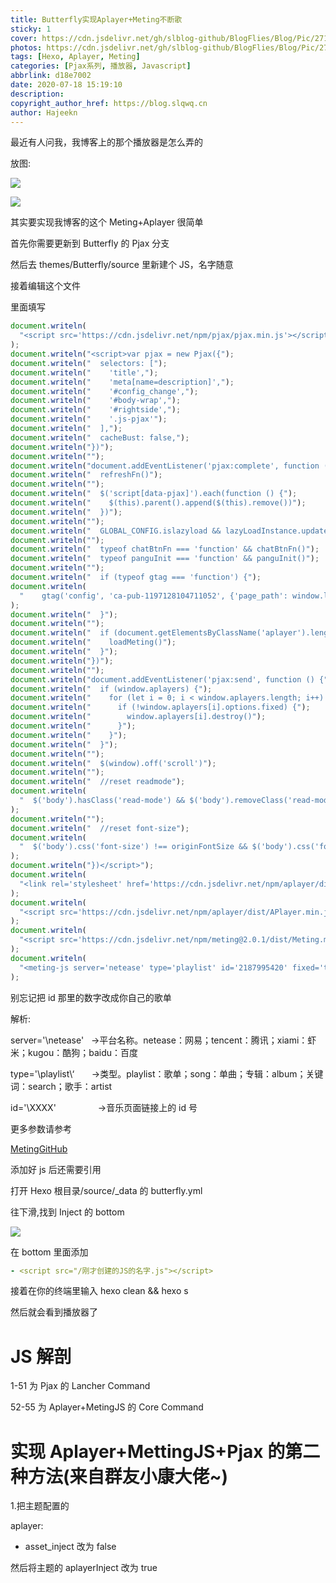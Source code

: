 ```yaml
---
title: Butterfly实现Aplayer+Meting不断歌
sticky: 1
cover: https://cdn.jsdelivr.net/gh/slblog-github/BlogFlies/Blog/Pic/2718Cover.png
photos: https://cdn.jsdelivr.net/gh/slblog-github/BlogFlies/Blog/Pic/2718Cover.png
tags: [Hexo, Aplayer, Meting]
categories: [Pjax系列, 播放器, Javascript]
abbrlink: d18e7002
date: 2020-07-18 15:19:10
description:
copyright_author_href: https://blog.slqwq.cn
author: Hajeekn
---
```


最近有人问我，我博客上的那个播放器是怎么弄的

放图:

![](https://cdn.jsdelivr.net/gh/slblog-github/BlogFlies/Blog/Pic/image-20200718152748692.png#alt=image-20200718152748692#align=left&display=inline&height=67&margin=%5Bobject%20Object%5D&originHeight=67&originWidth=370&status=done&style=none&width=370)

![](https://cdn.jsdelivr.net/gh/slblog-github/BlogFlies/Blog/Pic/image-20200718152758273.png#alt=image-20200718152758273#align=left&display=inline&height=162&margin=%5Bobject%20Object%5D&originHeight=162&originWidth=371&status=done&style=none&width=371)

其实要实现我博客的这个 Meting+Aplayer 很简单

首先你需要更新到 Butterfly 的 Pjax 分支

然后去 themes/Butterfly/source 里新建个 JS，名字随意

接着编辑这个文件

里面填写

```javascript
document.writeln(
  "<script src='https://cdn.jsdelivr.net/npm/pjax/pjax.min.js'></script>"
);
document.writeln("<script>var pjax = new Pjax({");
document.writeln("  selectors: [");
document.writeln("    'title',");
document.writeln("    'meta[name=description]',");
document.writeln("    '#config_change',");
document.writeln("    '#body-wrap',");
document.writeln("    '#rightside',");
document.writeln("    '.js-pjax'");
document.writeln("  ],");
document.writeln("  cacheBust: false,");
document.writeln("})");
document.writeln("");
document.writeln("document.addEventListener('pjax:complete', function () {");
document.writeln("  refreshFn()");
document.writeln("");
document.writeln("  $('script[data-pjax]').each(function () {");
document.writeln("    $(this).parent().append($(this).remove())");
document.writeln("  })");
document.writeln("");
document.writeln("  GLOBAL_CONFIG.islazyload && lazyLoadInstance.update()");
document.writeln("");
document.writeln("  typeof chatBtnFn === 'function' && chatBtnFn()");
document.writeln("  typeof panguInit === 'function' && panguInit()");
document.writeln("");
document.writeln("  if (typeof gtag === 'function') {");
document.writeln(
  "    gtag('config', 'ca-pub-1197128104711052', {'page_path': window.location.pathname});"
);
document.writeln("  }");
document.writeln("");
document.writeln("  if (document.getElementsByClassName('aplayer').length){");
document.writeln("    loadMeting()");
document.writeln("  }");
document.writeln("})");
document.writeln("");
document.writeln("document.addEventListener('pjax:send', function () {");
document.writeln("  if (window.aplayers) {");
document.writeln("    for (let i = 0; i < window.aplayers.length; i++) {");
document.writeln("      if (!window.aplayers[i].options.fixed) {");
document.writeln("        window.aplayers[i].destroy()");
document.writeln("      }");
document.writeln("    }");
document.writeln("  }");
document.writeln("");
document.writeln("  $(window).off('scroll')");
document.writeln("");
document.writeln("  //reset readmode");
document.writeln(
  "  $('body').hasClass('read-mode') && $('body').removeClass('read-mode')"
);
document.writeln("");
document.writeln("  //reset font-size");
document.writeln(
  "  $('body').css('font-size') !== originFontSize && $('body').css('font-size', parseFloat(originFontSize))"
);
document.writeln("})</script>");
document.writeln(
  "<link rel='stylesheet' href='https://cdn.jsdelivr.net/npm/aplayer/dist/APlayer.min.css'>"
);
document.writeln(
  "<script src='https://cdn.jsdelivr.net/npm/aplayer/dist/APlayer.min.js'></script>"
);
document.writeln(
  "<script src='https://cdn.jsdelivr.net/npm/meting@2.0.1/dist/Meting.min.js'></script>"
);
document.writeln(
  "<meting-js server='netease' type='playlist' id='2187995420' fixed='true'></meting-js>"
);
```

别忘记把 id 那里的数字改成你自己的歌单

解析:

server='\netease'   ->平台名称。netease：网易；tencent：腾讯；xiami：虾米；kugou：酷狗；baidu：百度

type='\playlist\‘       ->类型。playlist：歌单；song：单曲；专辑：album；关键词：search；歌手：artist

id='\XXXX'                 ->音乐页面链接上的 id 号

更多参数请参考

[MetingGitHub](https://github.com/metowolf/MetingJS)

添加好 js 后还需要引用

打开 Hexo 根目录/source/\_data 的 butterfly.yml

往下滑,找到 Inject 的 bottom

![](https://cdn.jsdelivr.net/gh/slblog-github/BlogFlies/Blog/Pic/image-20200718154055037.png#alt=image-20200718154055037#align=left&display=inline&height=443&margin=%5Bobject%20Object%5D&originHeight=443&originWidth=918&status=done&style=none&width=918)

在 bottom 里面添加

```yaml
- <script src="/刚才创建的JS的名字.js"></script>
```

接着在你的终端里输入 hexo clean && hexo s

然后就会看到播放器了

# JS 解剖

1-51 为 Pjax 的 Lancher Command

52-55 为 Aplayer+MetingJS 的 Core Command

# 实现 Aplayer+MettingJS+Pjax 的第二种方法(来自群友小康大佬~)

1.把主题配置的

aplayer:

- asset_inject 改为 false

然后将主题的 aplayerInject 改为 true
